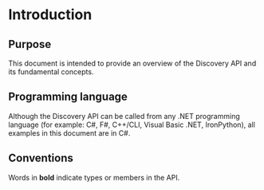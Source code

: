 # Introduction

## Purpose

This document is intended to provide an overview of the Discovery API and its fundamental concepts.

## Programming language

Although the Discovery API can be called from any .NET programming language \(for example: C#, F#, C++/CLI, Visual Basic .NET, IronPython\), all examples in this document are in C#.

## Conventions

Words in **bold** indicate types or members in the API.

